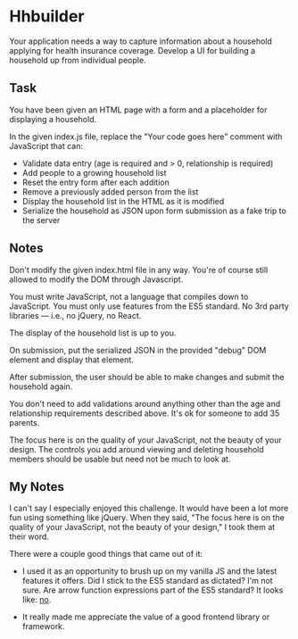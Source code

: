 # Hhbuilder

Your application needs a way to capture information about a household applying
for health insurance coverage. Develop a UI for building a household up from
individual people.

## Task

You have been given an HTML page with a form and a placeholder for displaying a household.

In the given index.js file, replace the "Your code goes here" comment with JavaScript that can:

- Validate data entry (age is required and > 0, relationship is required)
- Add people to a growing household list
- Reset the entry form after each addition
- Remove a previously added person from the list
- Display the household list in the HTML as it is modified
- Serialize the household as JSON upon form submission as a fake trip to the server

## Notes

Don't modify the given index.html file in any way. You're of course still allowed to modify the DOM through Javascript.

You must write JavaScript, not a language that compiles down to JavaScript. You must only use features from the ES5 standard. No 3rd party libraries — i.e., no jQuery, no React.

The display of the household list is up to you.

On submission, put the serialized JSON in the provided "debug" DOM element and display that element.

After submission, the user should be able to make changes and submit the household again.

You don't need to add validations around anything other than the age and relationship requirements described above. It's ok for someone to add 35 parents.

The focus here is on the quality of your JavaScript, not the beauty of your design. The controls you add around viewing and deleting household members should be usable but need not be much to look at.

## My Notes
I can't say I especially enjoyed this challenge. It would have been a lot more fun using something like jQuery. When they said, "The focus here is on the quality of your JavaScript, not the beauty of your design," I took them at their word.

There were a couple good things that came out of it:

- I used it as an opportunity to brush up on my vanilla JS and the latest features it offers. Did I stick to the ES5 standard as dictated? I'm not sure. Are arrow function expressions part of the ES5 standard? It looks like: [no](https://developer.mozilla.org/en-US/docs/Web/JavaScript/Reference/Functions/Arrow_functions).

- It really made me appreciate the value of a good frontend library or framework.
